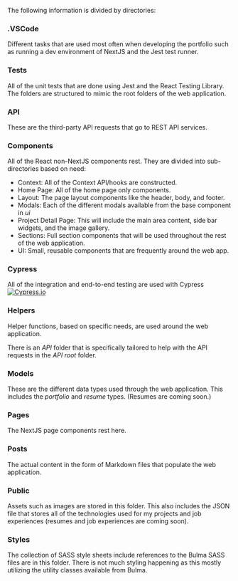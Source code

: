 The following information is divided by directories:

### .VSCode
Different tasks that are used most often when developing the portfolio such as running a dev environment of NextJS and the Jest test runner.

### __Tests__
All of the unit tests that are done using Jest and the React Testing Library. The folders are structured to mimic the root folders of the web application.

### API
These are the third-party API requests that go to REST API services.

### Components
All of the React non-NextJS components rest. They are divided into sub-directories based on need:

- Context: All of the Context API/hooks are constructed.
- Home Page: All of the home page only components.
- Layout: The page layout components like the header, body, and footer.
- Modals: Each of the different modals available from the base component in _ui_
- Project Detail Page: This will include the main area content, side bar widgets, and the image gallery.
- Sections: Full section components that will be used throughout the rest of the web application.
- UI: Small, reusable components that are frequently around the web app.

### Cypress
All of the integration and end-to-end testing are used with Cypress  
[![Cypress.io](https://img.shields.io/badge/tested%20with-Cypress-04C38E.svg)](https://www.cypress.io/)  

### Helpers
Helper functions, based on specific needs, are used around the web application.

There is an _API_ folder that is specifically tailored to help with the API requests in the _API root_ folder.

### Models
These are the different data types used through the web application. This includes the *portfolio* and *resume* types. (Resumes are coming soon.)

### Pages
The NextJS page components rest here.

### Posts
The actual content in the form of Markdown files that populate the web application.

### Public
Assets such as images are stored in this folder. This also includes the JSON file that stores all of the technologies used for my projects and job experiences (resumes and job experiences are coming soon).

### Styles
The collection of SASS style sheets include references to the Bulma SASS files are in this folder. There is not much styling happening as this mostly utilizing the utility classes available from Bulma.
